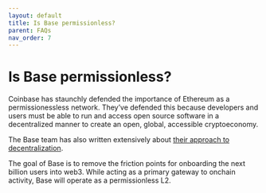 ```yaml
---
layout: default
title: Is Base permissionless?
parent: FAQs
nav_order: 7
---
```


# Is Base permissionless?

Coinbase has staunchly defended the importance of Ethereum as a
permissionessless network. They’ve defended this because developers and users
must be able to run and access open source software in a decentralized manner to
create an open, global, accessible cryptoeconomy.

The Base team has also written extensively about [their approach to
decentralization](https://base.mirror.xyz/H_KPwV31M7OJT-THUnU7wYjOF16Sy7aWvaEr5cgHi8I).

The goal of Base is to remove the friction points for onboarding the next
billion users into web3. While acting as a primary gateway to onchain activity,
Base will operate as a permissionless L2.
